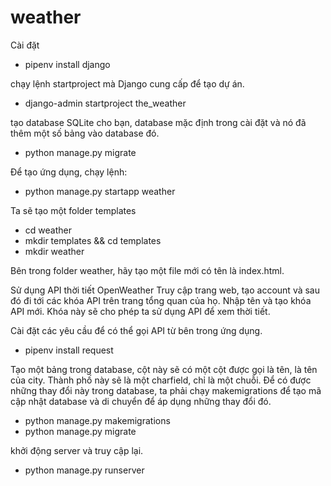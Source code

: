 # weather

Cài đặt
  - pipenv install django 

chạy lệnh startproject mà Django cung cấp để tạo dự án.
  - django-admin startproject the_weather 

tạo database SQLite cho bạn, database mặc định trong cài đặt và nó đã thêm một số bảng vào database đó.
  - python manage.py migrate 

Để tạo ứng dụng, chạy lệnh:
  - python manage.py startapp weather

Ta sẽ tạo một folder templates

  - cd weather 
  - mkdir templates && cd templates 
  - mkdir weather 

  Bên trong folder weather, hãy tạo một file mới có tên là index.html. 

Sử dụng API thời tiết OpenWeather
  Truy cập trang web, tạo account và sau đó đi tới các khóa API trên trang tổng quan của họ. 
  Nhập tên và tạo khóa API mới. Khóa này sẽ cho phép ta sử dụng API để xem thời tiết.
 
Cài đặt các yêu cầu để có thể gọi API từ bên trong ứng dụng.
  - pipenv install request
  
Tạo một bảng trong database, cột này sẽ có một cột được gọi là tên, là tên của city. 
Thành phố này sẽ là một charfield, chỉ là một chuỗi.
Để có được những thay đổi này trong database, ta phải chạy makemigrations để tạo mã cập nhật database và di chuyển để áp dụng những thay đổi đó. 
  - python manage.py makemigrations 
  - python manage.py migrate 
  
khởi động server và truy cập lại.
  - python manage.py runserver 
